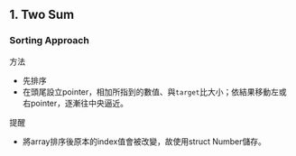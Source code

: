 ## 1. Two Sum

### Sorting Approach

方法

- 先排序
- 在頭尾設立pointer，相加所指到的數值、與`target`比大小；依結果移動左或右pointer，逐漸往中央逼近。

提醒

- 將array排序後原本的index值會被改變，故使用struct Number儲存。